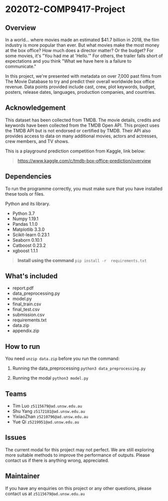 # 2020T2-COMP9417-Project

## Overview
In a world… where movies made an estimated $41.7 billion in 2018, the film industry is more popular than ever. But what movies make the most money at the box office? How much does a director matter? Or the budget? For some movies, it's "You had me at 'Hello.'" For others, the trailer falls short of expectations and you think "What we have here is a failure to communicate."

In this project, we're presented with metadata on over 7,000 past films from The Movie Database to try and predict their overall worldwide box office revenue. Data points provided include cast, crew, plot keywords, budget, posters, release dates, languages, production companies, and countries. 

## Acknowledgement

This dataset has been collected from TMDB. The movie details, credits and keywords have been collected from the TMDB Open API. This project uses the TMDB API but is not endorsed or certified by TMDB. Their API also provides access to data on many additional movies, actors and actresses, crew members, and TV shows.

This is a playground prediction competition from Kaggle, link below:
> https://www.kaggle.com/c/tmdb-box-office-prediction/overview

## Dependencies
To run the programme correctly, you must make sure that you have installed these tools or files.

Python and its library.
- Python 3.7
- Numpy 1.19.1
- Pandas 1.1.0
- Matplotlib 3.3.0
- Scikit-learn 0.23.1
- Seaborn 0.10.1
- Catboost 0.23.2
- xgboost 1.1.1

>**Install using the command** `pip install -r  requirements.txt`

## What's included
- report.pdf
- data_preprocessing.py
- model.py
- final_train.csv
- final_test.csv
- submission.csv
- requirements.txt
- data.zip
- appendix.zip

## How to run 
You need `unzip data.zip` before you run the command:
1. Running the data_preprocessing
`python3 data_preprocessing.py`

2. Running the modal
`python3 model.py`

## Teams
- Tim Luo `z5115679@ad.unsw.edu.au`
- Shu Yang `z5172181@ad.unsw.edu.au`
- YixiaoZhan `z5210796@ad.unsw.edu.au`
- Yue Qi `z5219951@ad.unsw.edu.au`

## Issues
The current modal for this project may not perfect. We are still exploring more suitable methods to improve the performance of outputs. Please contact us if there is anything wrong, appreciated.

## Maintainer
If you have any enquiries on this project or any other questions, please contact us at `z5115679@ad.unsw.edu.au`
